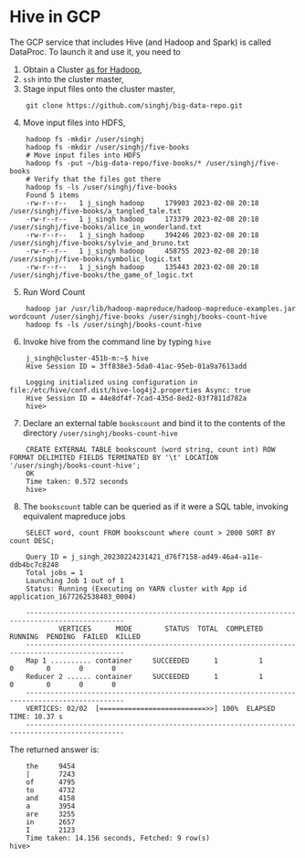 # Hive in GCP

The GCP service that includes Hive (and Hadoop and Spark) is called DataProc. To launch it and use it, you need to

1. Obtain a Cluster [as for Hadoop](https://github.com/singhj/big-data-repo/blob/main/hadoop/hadoop_in_gcp.md),
2. `ssh` into the cluster master,
3. Stage input files onto the cluster master, 
```
    git clone https://github.com/singhj/big-data-repo.git
```
4. Move input files into HDFS,
```
    hadoop fs -mkdir /user/singhj
    hadoop fs -mkdir /user/singhj/five-books
    # Move input files into HDFS
    hadoop fs -put ~/big-data-repo/five-books/* /user/singhj/five-books
    # Verify that the files got there
    hadoop fs -ls /user/singhj/five-books
    Found 5 items
    -rw-r--r--   1 j_singh hadoop     179903 2023-02-08 20:18 /user/singhj/five-books/a_tangled_tale.txt
    -rw-r--r--   1 j_singh hadoop     173379 2023-02-08 20:18 /user/singhj/five-books/alice_in_wonderland.txt
    -rw-r--r--   1 j_singh hadoop     394246 2023-02-08 20:18 /user/singhj/five-books/sylvie_and_bruno.txt
    -rw-r--r--   1 j_singh hadoop     458755 2023-02-08 20:18 /user/singhj/five-books/symbolic_logic.txt
    -rw-r--r--   1 j_singh hadoop     135443 2023-02-08 20:18 /user/singhj/five-books/the_game_of_logic.txt
```
5. Run Word Count
```
    hadoop jar /usr/lib/hadoop-mapreduce/hadoop-mapreduce-examples.jar wordcount /user/singhj/five-books /user/singhj/books-count-hive
    hadoop fs -ls /user/singhj/books-count-hive
```

6. Invoke hive from the command line by typing `hive`

```
    j_singh@cluster-451b-m:~$ hive
    Hive Session ID = 3ff838e3-5da0-41ac-95eb-01a9a7613add

    Logging initialized using configuration in file:/etc/hive/conf.dist/hive-log4j2.properties Async: true
    Hive Session ID = 44e8df4f-7cad-435d-8ed2-03f7811d782a
    hive>
```
7. Declare an external table `bookscount` and bind it to the contents of the directory `/user/singhj/books-count-hive`
```
    CREATE EXTERNAL TABLE bookscount (word string, count int) ROW FORMAT DELIMITED FIELDS TERMINATED BY '\t' LOCATION '/user/singhj/books-count-hive';
    OK
    Time taken: 0.572 seconds
    hive> 
```
8. The `bookscount` table can be queried as if it were a SQL table, invoking equivalent mapreduce jobs 

```
    SELECT word, count FROM bookscount where count > 2000 SORT BY count DESC;

    Query ID = j_singh_20230224231421_d76f7158-ad49-46a4-a11e-ddb4bc7c8248
    Total jobs = 1
    Launching Job 1 out of 1
    Status: Running (Executing on YARN cluster with App id application_1677262538403_0004)

    ----------------------------------------------------------------------------------------------
            VERTICES      MODE        STATUS  TOTAL  COMPLETED  RUNNING  PENDING  FAILED  KILLED  
    ----------------------------------------------------------------------------------------------
    Map 1 .......... container     SUCCEEDED      1          1        0        0       0       0  
    Reducer 2 ...... container     SUCCEEDED      1          1        0        0       0       0  
    ----------------------------------------------------------------------------------------------
    VERTICES: 02/02  [==========================>>] 100%  ELAPSED TIME: 10.37 s    
    ----------------------------------------------------------------------------------------------
```
The returned answer is:
```
    the     9454
    |       7243
    of      4795
    to      4732
    and     4158
    a       3954
    are     3255
    in      2657
    I       2123
    Time taken: 14.156 seconds, Fetched: 9 row(s)
hive> 
```

